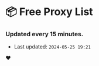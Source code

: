 # :package: Free Proxy List
### Updated every 15 minutes.

- Last updated: `2024-05-25 19:21`

:heart:
